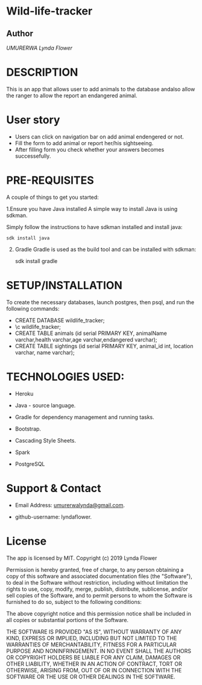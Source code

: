 # Wild-life-tracker

## Author 
*UMURERWA Lynda Flower*

# DESCRIPTION

This is an app that allows user to add animals to the database andalso allow the ranger to allow the report an endangered animal. 

# User story

* Users can click on navigation bar on add animal endengered or not.
* Fill the form to add animal or report her/his sightseeing.
* After filling form you check whether your answers becomes successefully.


# PRE-REQUISITES

A couple of things to get you started:

1.Ensure you have Java installed
A simple way to install Java is using sdkman.

Simply follow the instructions to have sdkman installed and install java:

    sdk install java
    
2. Gradle
Gradle is used as the build tool and can be installed with sdkman:

    sdk install gradle

# SETUP/INSTALLATION
To create the necessary databases, launch postgres, then psql, and run the following commands:

*   CREATE DATABASE wildlife_tracker;
*   \c wildlife_tracker;
*   CREATE TABLE animals (id serial PRIMARY KEY, animalName varchar,health varchar,age varchar,endangered varchar);
*   CREATE TABLE sightings (id serial PRIMARY KEY, animal_id int, location varchar, name varchar);


# TECHNOLOGIES USED:

* Heroku

* Java - source language.

* Gradle for dependency management and running tasks.

* Bootstrap.

* Cascading Style Sheets.

* Spark

* PostgreSQL


# Support & Contact
  
*  Email Address: umurerwalynda@gmail.com.
  
* github-username: lyndaflower.


# License

The app is licensed by MIT. Copyright (c) 2019 Lynda Flower





Permission is hereby granted, free of charge, to any person obtaining a copy
of this software and associated documentation files (the "Software"), to deal
in the Software without restriction, including without limitation the rights
to use, copy, modify, merge, publish, distribute, sublicense, and/or sell
copies of the Software, and to permit persons to whom the Software is
furnished to do so, subject to the following conditions:

The above copyright notice and this permission notice shall be included in all
copies or substantial portions of the Software.

THE SOFTWARE IS PROVIDED "AS IS", WITHOUT WARRANTY OF ANY KIND, EXPRESS OR
IMPLIED, INCLUDING BUT NOT LIMITED TO THE WARRANTIES OF MERCHANTABILITY,
FITNESS FOR A PARTICULAR PURPOSE AND NONINFRINGEMENT. IN NO EVENT SHALL THE
AUTHORS OR COPYRIGHT HOLDERS BE LIABLE FOR ANY CLAIM, DAMAGES OR OTHER
LIABILITY, WHETHER IN AN ACTION OF CONTRACT, TORT OR OTHERWISE, ARISING FROM,
OUT OF OR IN CONNECTION WITH THE SOFTWARE OR THE USE OR OTHER DEALINGS IN THE
SOFTWARE.
